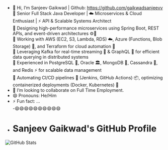 - 👋 Hi, I’m Sanjeev Gaikwad | Github: https://github.com/gaikwadsanjeevv  
  🚀 Senior Full Stack Java Developer | ☁️ Microservices & Cloud Enthusiast | ⚡ API & Scalable Systems Architect  
🔹 Designing high-performance microservices using Spring Boot, REST APIs, and event-driven architectures ⚙️🔄  
🔹 Working with AWS (EC2, S3, Lambda, RDS) ☁️, Azure (Functions, Blob Storage) 🔹, and Terraform for cloud automation 🚀  
🔹 Leveraging Kafka for real-time streaming 📡 & GraphQL 🔄 for efficient data querying in distributed systems  
🔹 Experienced in PostgreSQL 🐘, Oracle 🏛️, MongoDB 🍃, Cassandra 🔗, and Redis ⚡ for scalable data management  
🔹 Automating CI/CD pipelines 🔧 (Jenkins, GitHub Actions) 📦, optimizing containerized deployments (Docker, Kubernetes) 🚢  
- 💞️ I’m looking to collaborate on Full Time Employment.  
- 😄 Pronouns: He/Him  
- ⚡ Fun fact: ...  
-😄😄😄😄😄😄😄😄😄😄
- # Sanjeev Gaikwad's GitHub Profile

![GitHub Stats](https://github-readme-stats.vercel.app/api?username=gaikwadsanjeevv&show_icons=true&hide_border=true&count_private=true&include_all_commits=true&v=2)



<!---
gaikwadsanjeevv/gaikwadsanjeevv is a ✨ special ✨ repository because its `README.md` (this file) appears on your GitHub profile.
You can click the Preview link to take a look at your changes.
--->
